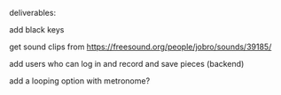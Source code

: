 deliverables:

add black keys

get sound clips from https://freesound.org/people/jobro/sounds/39185/

add users who can log in and record and save pieces (backend)

add a looping option with metronome?
